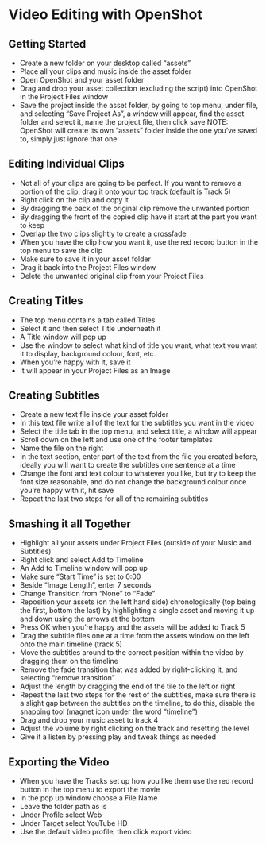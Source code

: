 # Video Editing with OpenShot

## Getting Started

* Create a new folder on your desktop called “assets”
* Place all your clips and music inside the asset folder
* Open OpenShot and your asset folder
* Drag and drop your asset collection (excluding the script) into OpenShot in the Project Files window
* Save the project inside the asset folder, by going to top menu, under file, and selecting  “Save Project As”, a window will appear, find the asset folder and select it, name the project file, then click save NOTE: OpenShot will create its own “assets” folder inside the one you’ve saved to, simply just ignore that one

## Editing Individual Clips

* Not all of your clips are going to be perfect. If you want to remove a portion of the clip, drag it onto your top track (default is Track 5)
* Right click on the clip and copy it
* By dragging the back of the original clip remove the unwanted portion
* By dragging the front of the copied clip have it start at the part you want to keep
* Overlap the two clips slightly to create a crossfade
* When you have the clip how you want it, use the red record button in the top menu to save the clip
* Make sure to save it in your asset folder
* Drag it back into the Project Files window
* Delete the unwanted original clip from your Project Files

## Creating Titles

* The top menu contains a tab called Titles
* Select it and then select Title underneath it
* A Title window will pop up
* Use the window to select what kind of title you want, what text you want it to display, background colour, font, etc.
* When you’re happy with it, save it
* It will appear in your Project Files as an Image

## Creating Subtitles

* Create a new text file inside your asset folder
* In this text file write all of the text for the subtitles you want in the video
* Select the title tab in the top menu, and select title, a window will appear
* Scroll down on the left and use one of the footer templates
* Name the file on the right
* In the text section, enter part of the text from the file you created before, ideally you will want to create the subtitles one sentence at a time
* Change the font and text colour to whatever you like, but try to keep the font size reasonable, and do not change the background colour once you’re happy with it, hit save
* Repeat the last two steps for all of the remaining subtitles

## Smashing it all Together

* Highlight all your assets under Project Files (outside of your Music and Subtitles)
* Right click and select Add to Timeline
* An Add to Timeline window will pop up
* Make sure “Start Time” is set to 0:00
* Beside “Image Length”, enter 7 seconds
* Change Transition from “None” to “Fade”
* Reposition your assets (on the left hand side) chronologically (top being the first, bottom the last) by highlighting a single asset and moving it up and down using the arrows at the bottom
* Press OK when you’re happy and the assets will be added to Track 5
* Drag the subtitle files one at a time from the assets window on the left onto the main timeline (track 5)
* Move the subtitles around to the correct position within the video by dragging them on the timeline
* Remove the fade transition that was added by right-clicking it, and selecting “remove transition”
* Adjust the length by dragging the end of the tile to the left or right
* Repeat the last two steps for the rest of the subtitles, make sure there is a slight gap between the subtitles on the timeline, to do this, disable the snapping tool (magnet icon under the word “timeline”)
* Drag and drop your music asset to track 4
* Adjust the volume by right clicking on the track and resetting the level
* Give it a listen by pressing play and tweak things as needed

## Exporting the Video

* When you have the Tracks set up how you like them use the red record button in the top menu to export the movie
* In the pop up window choose a File Name
* Leave the folder path as is
* Under Profile select Web
* Under Target select YouTube HD
* Use the default video profile, then click export video

